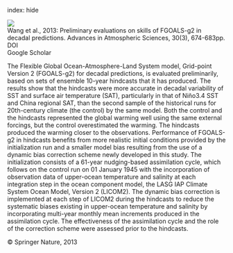 index: hide

<div class="Citation">
    <div class="Citation-thumb CitationThumb-linked"  data-href="https://doi.org/10.1007/s00376-012-2084-x">
      <img src="https://static.claimspace.cloud/climate-study-static/refs/thumbs/11/Wang_et_al_2013-thumb.png" />
    </div>

  <div class="Citation-body">
    <div class="Citation-text">Wang et al., 2013: Preliminary evaluations on skills of FGOALS-g2 in decadal predictions. <span class="Article-journal">Advances in Atmospheric Sciences, </span><span class="Article-volume">30(3), </span>674-683pp.</div>
    <div class="Citation-links">
      <div class="CitationLink" data-href="https://doi.org/10.1007/s00376-012-2084-x">
        <div class="CitationLink-icon CitationLink-Doi"></div>
        <div class="CitationLink-text">DOI</div>
      </div>
      <div class="CitationLink" data-href="https://scholar.google.com/scholar?q=10.1007/s00376-012-2084-x">
        <div class="CitationLink-icon CitationLink-Scholar"></div>
        <div class="CitationLink-text">Google Scholar</div>
      </div>
    </div>
  </div>
</div>

The Flexible Global Ocean-Atmosphere-Land System model, Grid-point Version 2 (FGOALS-g2) for decadal predictions, is evaluated preliminarily, based on sets of ensemble 10-year hindcasts that it has produced. The results show that the hindcasts were more accurate in decadal variability of SST and surface air temperature (SAT), particularly in that of Niño3.4 SST and China regional SAT, than the second sample of the historical runs for 20th-century climate (the control) by the same model. Both the control and the hindcasts represented the global warming well using the same external forcings, but the control overestimated the warming. The hindcasts produced the warming closer to the observations. Performance of FGOALS-g2 in hindcasts benefits from more realistic initial conditions provided by the initialization run and a smaller model bias resulting from the use of a dynamic bias correction scheme newly developed in this study. The initialization consists of a 61-year nudging-based assimilation cycle, which follows on the control run on 01 January 1945 with the incorporation of observation data of upper-ocean temperature and salinity at each integration step in the ocean component model, the LASG IAP Climate System Ocean Model, Version 2 (LICOM2). The dynamic bias correction is implemented at each step of LICOM2 during the hindcasts to reduce the systematic biases existing in upper-ocean temperature and salinity by incorporating multi-year monthly mean increments produced in the assimilation cycle. The effectiveness of the assimilation cycle and the role of the correction scheme were assessed prior to the hindcasts.

<div class="Citation-copy">
&copy; Springer Nature, 2013
</div>